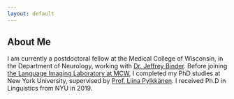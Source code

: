 ```yaml
---
layout: default
---
```


## About Me

<!-- <img class="profile-picture" src="sherlock.jpg"> -->

I am currently a postdoctoral fellow at the Medical College of Wisconsin, in the Department of Neurology, working with [Dr. Jeffrey Binder](http://www.neuro.mcw.edu/index.php/people/jeffrey-binder-md/). Before joining [the Language Imaging Laboratory at MCW](https://www.neuro.mcw.edu/), I completed my PhD studies at New York University, supervised by [Prof. Liina Pylkkänen](https://wp.nyu.edu/neurolinglab/people/liina-pylkkanen/). I received Ph.D in Linguistics from NYU in 2019.

<!--## Research Interest-->

